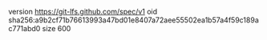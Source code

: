 version https://git-lfs.github.com/spec/v1
oid sha256:a9b2cf71b76613993a47bd01e8407a72aee55502ea1b57a4f59c189ac771abd0
size 600
